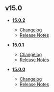 ## v15.0
* **[15.0.2](15.0.2)**
	* [Changelog](15.0.2/changelog.md)
	* [Release Notes](15.0.2/release_notes.md)

* **[15.0.1](15.0.1)**
	* [Changelog](15.0.1/changelog.md)
	* [Release Notes](15.0.1/release_notes.md)

* **[15.0.0](15.0.0)**
	* [Changelog](15.0.0/changelog.md)
	* [Release Notes](15.0.0/release_notes.md)

